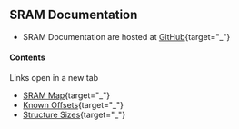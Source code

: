 ﻿## SRAM Documentation

* SRAM Documentation are hosted at [GitHub](https://github.com/CleanCodeX/SramFormat.SoE){target="_"}

#### Contents

Links open in a new tab

* [SRAM Map](https://github.com/CleanCodeX/SramFormat.SoE/blob/master/Markdown/Items/Sram.md){target="_"}
* [Known Offsets](https://github.com/CleanCodeX/SramFormat.SoE/blob/master/Markdown/Offsets.md){target="_"}
* [Structure Sizes](https://github.com/CleanCodeX/SramFormat.SoE/blob/master/Markdown/Sizes.md){target="_"}